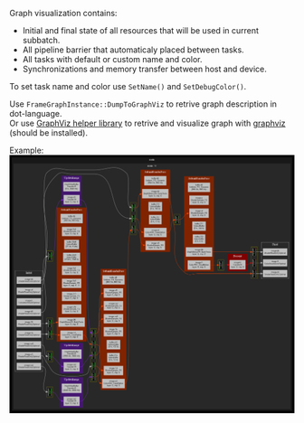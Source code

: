 Graph visualization contains:
* Initial and final state of all resources that will be used in current subbatch.
* All pipeline barrier that automaticaly placed between tasks.
* All tasks with default or custom name and color.
* Synchronizations and memory transfer between host and device.

To set task name and color use `SetName()` and `SetDebugColor()`.

Use `FrameGraphInstance::DumpToGraphViz` to retrive graph description in dot-language.<br/>
Or use [GraphViz helper library](../extensions/graphviz) to retrive and visualize graph with [graphviz](https://www.graphviz.org/) (should be installed).

Example:
![image](FrameGraph1.png)
